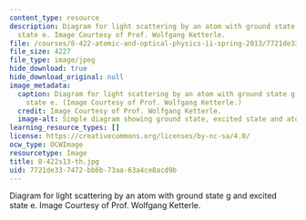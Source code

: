 ```yaml
---
content_type: resource
description: Diagram for light scattering by an atom with ground state g and excited
  state e. Image Courtesy of Prof. Wolfgang Ketterle.
file: /courses/8-422-atomic-and-optical-physics-ii-spring-2013/7721de337472bb6b73aa63a4ce8acd9b_8-422s13-th.jpg
file_size: 4227
file_type: image/jpeg
hide_download: true
hide_download_original: null
image_metadata:
  caption: Diagram for light scattering by an atom with ground state g and excited
    state e. (Image Courtesy of Prof. Wolfgang Ketterle.)
  credit: Image Courtesy of Prof. Wolfgang Ketterle.
  image-alt: Simple diagram showing ground state, excited state and atom moving.
learning_resource_types: []
license: https://creativecommons.org/licenses/by-nc-sa/4.0/
ocw_type: OCWImage
resourcetype: Image
title: 8-422s13-th.jpg
uid: 7721de33-7472-bb6b-73aa-63a4ce8acd9b
---
```

Diagram for light scattering by an atom with ground state g and excited state e. Image Courtesy of Prof. Wolfgang Ketterle.